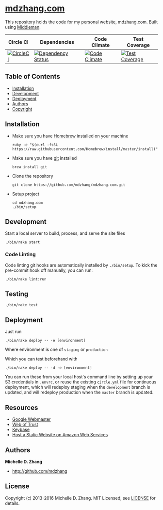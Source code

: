 # [mdzhang.com](http://mdzhang.com)

This repository holds the code for my personal website, [mdzhang.com](http://mdzhang.com). Built using [Middleman](https://middlemanapp.com).

| Circle CI | Dependencies | Code Climate | Test Coverage |
| --------- | ------------ | ------------ | ------------- |
| [![CircleCI](https://circleci.com/gh/mdzhang/mdzhang.com.svg?style=svg)](https://circleci.com/gh/mdzhang/mdzhang.com) | [![Dependency Status](https://gemnasium.com/badges/github.com/mdzhang/mdzhang.com.svg)](https://gemnasium.com/github.com/mdzhang/mdzhang.com) | [![Code Climate](https://codeclimate.com/github/mdzhang/mdzhang.com/badges/gpa.svg)](https://codeclimate.com/github/mdzhang/mdzhang.com) | [![Test Coverage](https://codeclimate.com/github/mdzhang/mdzhang.com/badges/coverage.svg)](https://codeclimate.com/github/mdzhang/mdzhang.com/coverage) |

## Table of Contents

* [Installation](#installation)
* [Development](#development)
* [Deployment](#deployment)
* [Authors](#authors)
* [Copyright](#copyright)

## Installation

* Make sure you have [Homebrew](http://brew.sh/) installed on your machine
    ```
    ruby -e "$(curl -fsSL https://raw.githubusercontent.com/Homebrew/install/master/install)"
    ```

* Make sure you have [git](https://git-scm.com/) installed
    ```
    brew install git
    ```

* Clone the repository
    ```
    git clone https://github.com/mdzhang/mdzhang.com.git
    ```

* Setup project
    ```
    cd mdzhang.com
    ./bin/setup
    ```

## Development

Start a local server to build, process, and serve the site files

```
./bin/rake start
```

### Code Linting

Code linting git hooks are automatically installed by `./bin/setup`. To kick the pre-commit hook off manually, you can run:

```
./bin/rake lint:run
```

## Testing

```
./bin/rake test
```

## Deployment

Just run

```
./bin/rake deploy -- -e [environment]
```

Where environment is one of `staging` or `production`

Which you can test beforehand with

```
./bin/rake deploy -- -d -e [environment]
```

You can run these from your local host's command line by setting up your S3 credentials in `.envrc`, or reuse the existing `circle.yml` file for continuous deployment, which will redeploy staging when the `development` branch is updated, and will redeploy production when the `master` branch is updated.

## Resources

* [Google Webmaster](https://www.google.com/webmasters)
* [Web of Trust](https://www.mywot.com/)
* [Keybase](https://keybase.io/)
* [Host a Static Website on Amazon Web Services](http://docs.aws.amazon.com/gettingstarted/latest/swh/website-hosting-intro.html)

## Authors

**Michelle D. Zhang**

  * <http://github.com/mdzhang>

## License

Copyright (c) 2013-2016 Michelle D. Zhang. MIT Licensed, see [LICENSE](LICENSE.md) for details.